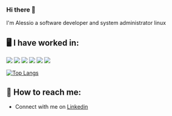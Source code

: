 ### Hi there 👋
I'm Alessio a software developer and system administrator linux

## :desktop_computer: I have worked in:

<img src="https://img.shields.io/badge/Linux-FCC624?style=for-the-badge&logo=linux&logoColor=black" /> <img src="https://img.shields.io/badge/Shell_Script-121011?style=for-the-badge&logo=gnu-bash&logoColor=white" /> <img src="https://img.shields.io/badge/Python-FFD43B?style=for-the-badge&logo=python&logoColor=blue" /> <img src="https://img.shields.io/badge/HTML5-E34F26?style=for-the-badge&logo=html5&logoColor=white" /> <img src="https://img.shields.io/badge/CSS3-1572B6?style=for-the-badge&logo=css3&logoColor=white" /> <img src="https://img.shields.io/badge/JavaScript-323330?style=for-the-badge&logo=javascript&logoColor=F7DF1E" />

[![Top Langs](https://github-readme-stats-git-masterrstaa-rickstaa.vercel.app/api/top-langs/?username=alexis-82&show_icons=true&theme=dark&langs_count=5&hide=glsl,lua,yacc,lex,c)](https://github.com/alexis-82)

## :e-mail: How to reach me:
- Connect with me on <a href="https://www.linkedin.com/in/alessio-abrugiati/" target="_blank">Linkedin</a>
